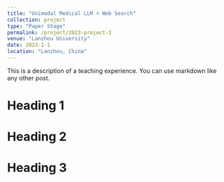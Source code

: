 ```yaml
---
title: "Unimodal Medical LLM + Web Search"
collection: project
type: "Paper Stage"
permalink: /project/2023-project-3
venue: "Lanzhou University"
date: 2023-1-1
location: "Lanzhou, China"
---
```


This is a description of a teaching experience. You can use markdown like any other post.

Heading 1
======

Heading 2
======

Heading 3
======
